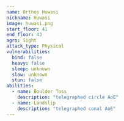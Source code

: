 ```yaml
---
name: Orthos Huwasi
nickname: Huwasi
image: huwasi.png
start_floor: 41
end_floor: 43
agro: Sight
attack_type: Physical
vulnerabilities:
  bind: false
  heavy: false
  sleep: unknown
  slow: unknown
  stun: false
abilities:
  - name: Boulder Toss
    description: "telegraphed circle AoE"
  - name: Landslip
    description: "telegraphed conal AoE"
---
```

